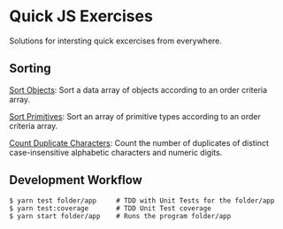 # Quick JS Exercises

Solutions for intersting quick excercises from everywhere.

## Sorting

[Sort Objects](./sortObjects/README.md): Sort a data array of objects according to an order criteria array.

[Sort Primitives](./sortIds/README.md): Sort an array of primitive types according to an order criteria array.

[Count Duplicate Characters](./DuplCountRegExp/README.md): Count the number of duplicates of distinct case-insensitive alphabetic characters and numeric digits.

## Development Workflow

```
$ yarn test folder/app     # TDD with Unit Tests for the folder/app
$ yarn test:coverage       # TDD Unit Test coverage
$ yarn start folder/app    # Runs the program folder/app
```
